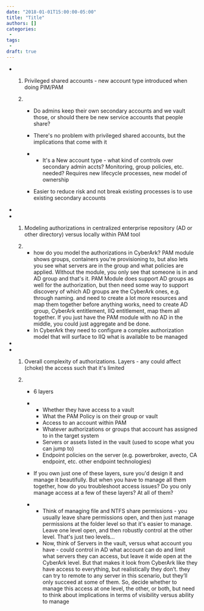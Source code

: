 ```yaml
---
date: "2018-01-01T15:00:00-05:00"
title: "Title"
authors: []
categories:
 - 
tags:
 - 
draft: true
---
```


- 1. Privileged shared accounts - new account type introduced when doing PIM/PAM

  2. - Do admins keep their own secondary accounts and we vault those, or should there be new service accounts that people share?

     - There's no problem with privileged shared accounts, but the implications that come with it

     - - It's a New account type - what kind of controls over secondary admin accts? Monitoring, group policies, etc. needed? Requires new lifecycle processes, new model of ownership

     - Easier to reduce risk and not break existing processes is to use existing secondary accounts

-  

- 1. Modeling authorizations in centralized enterprise repository (AD or other directory) versus locally within PAM tool

  2. - how do you model the authorizations in CyberArk? PAM module shows groups, containers you're provisioning to, but also lets you see what servers are in the group and what policies are applied. Without the module, you only see that someone is in and AD group and that's it. PAM Module does support AD groups as well for the authorization, but then need some way to support discovery of which AD groups are the CyberArk ones, e.g. through naming. and need to create a lot more resources and map them together before anything works, need to create AD group, CyberArk entitlement, IIQ entitlement, map them all together. If you just have the PAM module with no AD in the middle, you could just aggregate and be done.
     - In CyberArk they need to configure a complex authorization model that will surface to IIQ what is available to be managed

-  

- 1. Overall complexity of authorizations. Layers - any could affect (choke) the access such that it's limited

  2. - 6 layers

     - - Whether they have access to a vault
       - What the PAM Policy is on their group or vault
       - Access to an account within PAM
       - Whatever authorizations or groups that account has assigned to in the target system
       - Servers or assets listed in the vault (used to scope what you can jump to)
       - Endpoint policies on the server (e.g. powerbroker, avecto, CA endpoint, etc. other endpoint technologies)

     - If you own just one of these layers, sure you'd design it and manage it beautifully. But when you have to manage all them together, how do you troubleshoot access issues? Do you only manage access at a few of these layers? At all of them?

     - - Think of managing file and NTFS share permissions - you usually leave share permissions open, and then just manage permissions at the folder level so that it's easier to manage. Leave one level open, and then robustly control at the other level. That's just two levels…
       - Now, think of Servers in the vault, versus what account you have - could control in AD what account can do and limit what servers they can access, but leave it wide open at the CyberArk level. But that makes it look from CyberArk like they have access to everything, but realistically they don’t. they can try to remote to any server in this scenario, but they’ll only succeed at some of them. So, decide whether to manage this access at one level, the other, or both, but need to think about implications in terms of visibility versus ability to manage